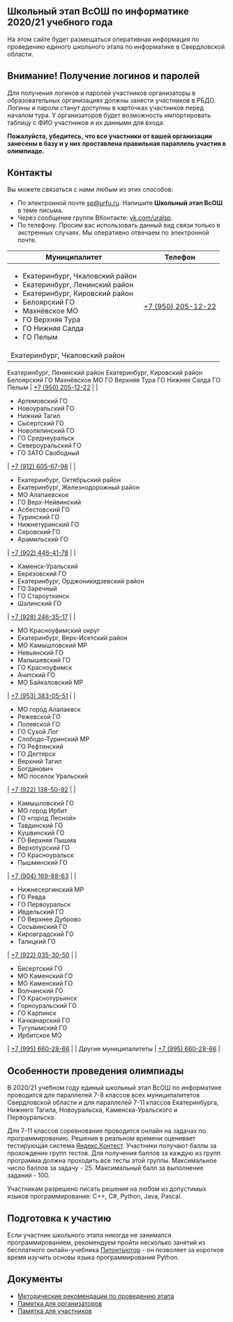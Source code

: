 ## Школьный этап ВсОШ по информатике 2020/21 учебного года

На этом сайте будет размещаться оперативная информация по проведению единого школьного этапа по информатике в Свердловской области.

## Внимание! Получение логинов и паролей

Для получения логинов и паролей участников организаторы в образовательных организациях должны занести участников в РБДО. Логины и пароли станут
доступны в карточках участников перед началом тура. У организаторов будет возможность импортировать таблицу с ФИО участников и их данными для входа.

**Пожалуйста, убедитесь, что все участники от вашей организации занесены в базу и у них проставлена правильная параллель участия в олимпиаде.**

## Контакты

Вы можете связаться с нами любым из этих способов:

- По электронной почте [sp@urfu.ru](mailto:sp@urfu.ru). Напишите **Школьный этап ВсОШ** в теме письма.
- Через сообщение группе ВКонтакте: [vk.com/uralsp](vk.com/uralsp).
- По телефону. Просим вас использовать данный вид связи только в экстренных случаях. Мы оперативно отвечаем по электронной почте.

| Муниципалитет | Телефон |
| --- | --- |
| <ul><li>Екатеринбург, Чкаловский район</li><li>Екатеринбург, Ленинский район</li><li>Екатеринбург, Кировский район</li><li>Белоярский ГО</li><li>Махнёвское МО</li><li>ГО Верхняя Тура</li><li>ГО Нижняя Салда</li><li>ГО Пелым</li></ul> | [+7 (950) 205-12-22](tel:+79502051222) |
| Екатеринбург, Чкаловский район
Екатеринбург, Ленинский район
Екатеринбург, Кировский район
Белоярский ГО
Махнёвское МО
ГО Верхняя Тура
ГО Нижняя Салда
ГО Пелым | [+7 (950) 205-12-22](tel:+79502051222) |
| <ul><li>Артемовский ГО</li><li>Новоуральский ГО</li><li>Нижний Тагил</li><li>Сысертский ГО</li><li>Новолялинский ГО</li><li>ГО Среднеуральск</li><li>Североуральский ГО</li><li>ГО ЗАТО Свободный</li></ul> | [+7 (912) 605-67-98](tel:+79126056798) |
| <ul><li>Екатеринбург, Октябрьский район</li><li>Екатеринбург, Железнодорожный район</li><li>МО Алапаевское</li><li>ГО Верх-Нейвинский</li><li>Асбестовский ГО</li><li>Туринский ГО</li><li>Нижнетуринский ГО</li><li>Серовский ГО</li><li>Арамильский ГО</li></ul> | [+7 (902) 446-41-78](tel:+79024464178) |
| <ul><li>Каменск-Уральский</li><li>Березовский ГО</li><li>Екатеринбург, Орджоникидзевский район</li><li>ГО Заречный</li><li>ГО Староуткинск</li><li>Шалинский ГО</li></ul> | [+7 (928) 246-35-17](tel:+79282463517) |
| <ul><li>МО Красноуфимский округ</li><li>Екатеринбург, Верх-Исетский район</li><li>МО Камышловский МР</li><li>Невьянский ГО</li><li>Малышевский ГО</li><li>ГО Красноуфимск</li><li>Ачитский ГО</li><li>МО Байкаловский МР</li></ul> | [+7 (953) 383-05-51](tel:+79533830551) |
| <ul><li>МО город Алапаевск</li><li>Режевской ГО</li><li>Полевской ГО</li><li>ГО Сухой Лог</li><li>Слободо-Туринский МР</li><li>ГО Рефтинский</li><li>ГО Дегтярск</li><li>Верхний Тагил</li><li>Богданович</li><li>МО поселок Уральский</li></ul> | [+7 (922) 138-50-92](tel:+79221385092) |
| <ul><li>Камышловский ГО</li><li>МО город Ирбит</li><li>ГО «город Лесной»</li><li>Тавдинский ГО</li><li>Кушвинский ГО</li><li>ГО Верхняя Пышма</li><li>Верхотурский ГО</li><li>ГО Красноуральск</li><li>Пышминский ГО</li></ul> | [+7 (904) 169-88-63](tel:+79041698863) |
| <ul><li>Нижнесергинский МР</li><li>ГО Ревда</li><li>ГО Первоуральск</li><li>Ивдельский ГО</li><li>ГО Верхнее Дуброво</li><li>Сосьвинский ГО</li><li>Кировградский ГО</li><li>Талицкий ГО</li></ul> | [+7 (922) 035-30-50](tel:+79220353050) |
| <ul><li>Бисертский ГО</li><li>МО Каменский ГО</li><li>МО Каменский ГО</li><li>Волчанский ГО</li><li>ГО Краснотурьинск</li><li>Горноуральский ГО</li><li>ГО Карпинск</li><li>Качканарский ГО</li><li>Тугулымский ГО</li><li>Ирбитское МО</li></ul> | [+7 (995) 660-28-66](tel:+79956602866) |
| Другие муниципалитеты | [+7 (995) 660-28-66](tel:+79956602866) |

## Особенности проведения олимпиады

В 2020/21 учебном году единый школьный этап ВсОШ по информатике проводится для параллелей 7-8 классов всех муниципалитетов Свердловской области и для параллелей 7-11 классов Екатеринбурга, Нижнего Тагила, Новоуральска, Каменска-Уральского и Первоуральска.

Для 7-11 классов соревнование проводится онлайн на задачах по программированию. Решения в реальном времени оценивает тестирующая система [Яндекс.Контест](https://contest.yandex.ru). Участники получают баллы за прохождение групп тестов. Для получения баллов за каждую из групп программа должна проходить все тесты этой группы. Максимальное число баллов за задачу - 25. Максимальный балл за выполнение заданий - 100.

Участникам разрешено писать решения на любом из допустимых языков программирования: C++, C#, Python, Java, Pascal.

## Подготовка к участию

Если участник школьного этапа никогда не занимался программированием, рекомендуем пройти несколько занятий из бесплатного онлайн-учебника [Питонтьютор](https://pythontutor.ru) - он позволяет за короткое время изучить основы языка программирования Python.

## Документы

* [Методические рекомендации по проведению этапа](https://github.com/alexbagirov/roi-svx-school-2020/raw/gh-pages/method_recommendations.pdf)
* [Памятка для организаторов](https://docs.google.com/document/d/1vz380WiW112YVmbTJjWZjO0B5OYD8QjJxCG4pkmCpcI/edit)
* [Памятка для участников](https://docs.google.com/document/d/1Wzfod84aU-GpVGUFJdvARhkQ8LLx-w5kMxOQhFxdhjI/edit)
